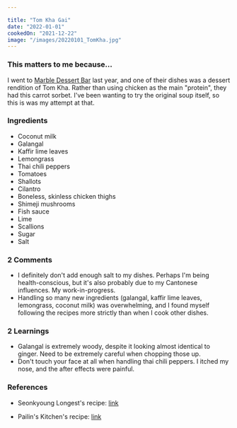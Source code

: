 ```yaml
---

title: "Tom Kha Gai"
date: "2022-01-01"
cookedOn: "2021-12-22"
image: "/images/20220101_TomKha.jpg"
---
```


### This matters to me because...

I went to [Marble Dessert Bar](https://www.mmarbledessertbar.com/) last year, and one of their dishes was a dessert rendition of Tom Kha. Rather than using chicken as the main "protein", they had this carrot sorbet. I've been wanting to try the original soup itself, so this is was my attempt at that.

### Ingredients
* Coconut milk
* Galangal
* Kaffir lime leaves
* Lemongrass
* Thai chili peppers
* Tomatoes
* Shallots
* Cilantro
* Boneless, skinless chicken thighs
* Shimeji mushrooms
* Fish sauce
* Lime
* Scallions
* Sugar
* Salt

### 2 Comments
* I definitely don't add enough salt to my dishes. Perhaps I'm being health-conscious, but it's also probably due to my Cantonese influences. My work-in-progress.
* Handling so many new ingredients (galangal, kaffir lime leaves, lemongrass, coconut milk) was overwhelming, and I found myself following the recipes more strictly than when I cook other dishes. 

### 2 Learnings
* Galangal is extremely woody, despite it looking almost identical to ginger. Need to be extremely careful when chopping those up.
* Don't touch your face at all when handling thai chili peppers. I itched my nose, and the after effects were painful.
  

### References

- Seonkyoung Longest's recipe: [link](https://www.youtube.com/watch?v=2BbIZwmIP7Q&ab_channel=SeonkyoungLongest) 

- Pailin's Kitchen's recipe: [link](https://www.youtube.com/watch?v=9RNxC6w7ERg&ab_channel=Pailin%27sKitchen) 
